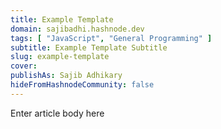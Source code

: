 ```yaml
---
title: Example Template
domain: sajibadhi.hashnode.dev
tags: [ "JavaScript", "General Programming" ]
subtitle: Example Template Subtitle
slug: example-template
cover:
publishAs: Sajib Adhikary
hideFromHashnodeCommunity: false
---
```

Enter article body here
